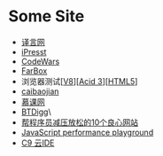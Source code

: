 Some Site
=========

+	[译言网](http://www.yeeyan.org/)
+	[iPresst](http://www.ipresst.com/)
+ [CodeWars](http://www.codewars.com/)
+ [FarBox](https://www.farbox.com/)
+ 浏览器测试[[V8](http://v8.googlecode.com/svn/data/benchmarks/v6/run.html)][[Acid 3](http://acid3.acidtests.org/)][[HTML5](
http://www.html5test.com/)]
+ [caibaojian](http://caibaojian.com/)
+ [慕课网](http://www.imooc.com/)
+ [BTDigg](https://btdigg.org/)\
+ [帮程序员减压放松的10个良心网站](http://blog.jobbole.com/76439/)
+ [JavaScript performance playground](http://jsperf.com/)
+ [C9 云IDE](http://c9.io/)
